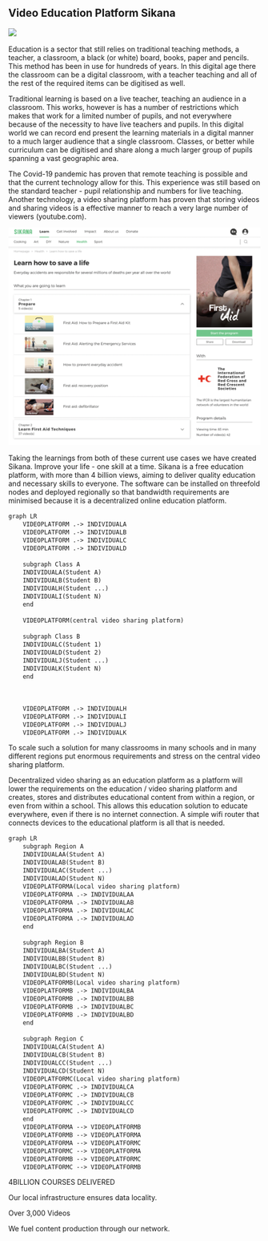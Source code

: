

## Video Education Platform Sikana


![](img/sikana.png)  

Education is a sector that still relies on traditional teaching methods, a teacher, a classroom, a black (or white) board, books, paper and pencils.  This method has been in use for hundreds of years.  In this digital age there the classroom can be a digital classroom, with a teacher teaching and all of the rest of the required items can be digitised as well.

Traditional learning is based on a live teacher, teaching an audience in a classroom. This works, however is has a number of restrictions which makes that work for a limited number of pupils, and not everywhere because of the necessity to have live teachers and pupils.  In this digital world we can record end present the learning materials in a digital manner to a much larger audience that a single classroom.  Classes, or better while curriculum can be digitised and share along a much larger group of pupils spanning a vast geographic area.

The Covid-19 pandemic has proven that remote teaching is possible and that the current technology allow for this.  This experience was still based on the standard teacher - pupil relationship and numbers for live teaching.  Another technology, a video sharing platform has proven that storing videos and sharing videos is a effective manner to reach a very large number of viewers (youtube.com).

![](img/sikana2.png)  

Taking the learnings from both of these current use cases we have created Sikana. Improve your life - one skill at a time. Sikana is a free education platform, with more than 4 billion views, aiming to deliver quality education and necessary skills to everyone. The software can be installed on threefold nodes and deployed regionally so that bandwidth requirements are minimised because it is a decentralized online education platform.


```mermaid
graph LR
    VIDEOPLATFORM .-> INDIVIDUALA
    VIDEOPLATFORM .-> INDIVIDUALB
    VIDEOPLATFORM .-> INDIVIDUALC
    VIDEOPLATFORM .-> INDIVIDUALD
    
    subgraph Class A
    INDIVIDUALA(Student A)
    INDIVIDUALB(Student B)
    INDIVIDUALH(Student ...)
    INDIVIDUALI(Student N)
    end
    
    VIDEOPLATFORM(central video sharing platform)
    
    subgraph Class B
    INDIVIDUALC(Student 1)
    INDIVIDUALD(Student 2)
    INDIVIDUALJ(Student ...)
    INDIVIDUALK(Student N)
    end



    VIDEOPLATFORM .-> INDIVIDUALH
    VIDEOPLATFORM .-> INDIVIDUALI
    VIDEOPLATFORM .-> INDIVIDUALJ
    VIDEOPLATFORM .-> INDIVIDUALK

```

To scale such a solution for many classrooms in many schools and in many different regions put enormous requirements and stress on the central video sharing platform.

Decentralized video sharing as an education platform as a platform will lower the requirements on the education / video sharing platform and creates, stores and distributes educational content from within a region, or even from within a school.  This allows this education solution to educate everywhere, even if there is no internet connection. A simple wifi router that connects devices to the educational platform is all that is needed.


```mermaid
graph LR
    subgraph Region A
    INDIVIDUALAA(Student A)
    INDIVIDUALAB(Student B)
    INDIVIDUALAC(Student ...)
    INDIVIDUALAD(Student N)
    VIDEOPLATFORMA(Local video sharing platform)
    VIDEOPLATFORMA .-> INDIVIDUALAA
    VIDEOPLATFORMA .-> INDIVIDUALAB
    VIDEOPLATFORMA .-> INDIVIDUALAC
    VIDEOPLATFORMA .-> INDIVIDUALAD
    end

    subgraph Region B
    INDIVIDUALBA(Student A)
    INDIVIDUALBB(Student B)
    INDIVIDUALBC(Student ...)
    INDIVIDUALBD(Student N)
    VIDEOPLATFORMB(Local video sharing platform)
    VIDEOPLATFORMB .-> INDIVIDUALBA
    VIDEOPLATFORMB .-> INDIVIDUALBB
    VIDEOPLATFORMB .-> INDIVIDUALBC
    VIDEOPLATFORMB .-> INDIVIDUALBD
    end   

    subgraph Region C
    INDIVIDUALCA(Student A)
    INDIVIDUALCB(Student B)
    INDIVIDUALCC(Student ...)
    INDIVIDUALCD(Student N)
    VIDEOPLATFORMC(Local video sharing platform)
    VIDEOPLATFORMC .-> INDIVIDUALCA
    VIDEOPLATFORMC .-> INDIVIDUALCB
    VIDEOPLATFORMC .-> INDIVIDUALCC
    VIDEOPLATFORMC .-> INDIVIDUALCD
    end   
    VIDEOPLATFORMA --> VIDEOPLATFORMB
    VIDEOPLATFORMB --> VIDEOPLATFORMA
    VIDEOPLATFORMA --> VIDEOPLATFORMC
    VIDEOPLATFORMC --> VIDEOPLATFORMA
    VIDEOPLATFORMB --> VIDEOPLATFORMC
    VIDEOPLATFORMC --> VIDEOPLATFORMB
```
4BILLION  COURSES DELIVERED

Our local infrastructure ensures data locality.


Over 3,000 Videos

We fuel content production through our network.


